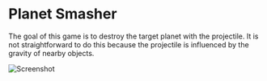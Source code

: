 # Planet Smasher

The goal of this game is to destroy the target planet with the projectile.  It
is not straightforward to do this because the projectile is influenced by the
gravity of nearby objects.

![Screenshot](https://raw.github.com/crazedgremlin/planet_smasher_js/screenshots/screenshot1.png)
